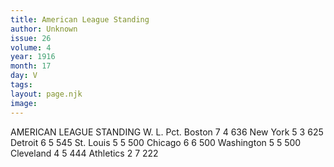 ```yaml
---
title: American League Standing
author: Unknown
issue: 26
volume: 4
year: 1916
month: 17
day: V
tags:
layout: page.njk
image:
---
```

AMERICAN LEAGUE STANDING   			W. L. Pct.   Boston		7   4  636   New York		5   3  625   Detroit		6   5  545   St. Louis		5   5  500   Chicago		6   6  500   Washington	5   5  500   Cleveland		4   5  444   Athletics		2   7  222   


